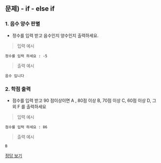 ## 문제) - if - else if

### 1. 음수 양수 판별
* 정수를 입력 받고 음수인지 양수인지 출력하세요.
 

> 입력 예시

```
정수를 입력 하세요 : -5
```

> 출력 예시

```
음수 입니다
```

### 2. 학점 출력
* 점수를 입력 받고 90 점이상이면 A , 80점 이상 B, 70점 이상 C, 60점 이상 D, 그외 F 를 출력하세요


> 입력 예시

```
점수를 입력 하세요 : 86
```

> 출력 예시

```
B
```

[정답 보기](test03.c)


